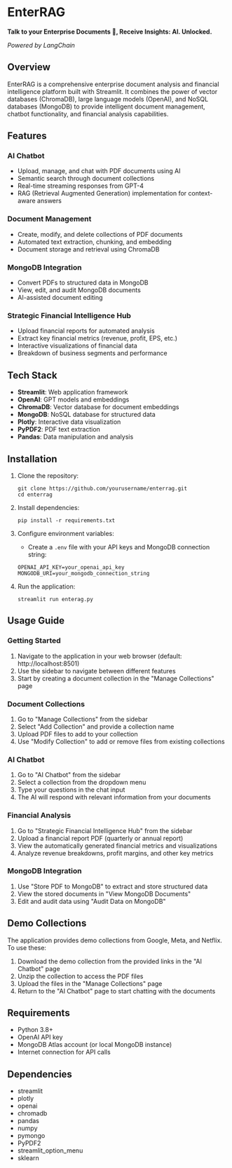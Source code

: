 # EnterRAG

**Talk to your Enterprise Documents 📄, Receive Insights: AI. Unlocked.**

*Powered by LangChain*

## Overview

EnterRAG is a comprehensive enterprise document analysis and financial intelligence platform built with Streamlit. It combines the power of vector databases (ChromaDB), large language models (OpenAI), and NoSQL databases (MongoDB) to provide intelligent document management, chatbot functionality, and financial analysis capabilities.

## Features

### AI Chatbot
- Upload, manage, and chat with PDF documents using AI
- Semantic search through document collections
- Real-time streaming responses from GPT-4
- RAG (Retrieval Augmented Generation) implementation for context-aware answers

### Document Management
- Create, modify, and delete collections of PDF documents
- Automated text extraction, chunking, and embedding
- Document storage and retrieval using ChromaDB

### MongoDB Integration
- Convert PDFs to structured data in MongoDB
- View, edit, and audit MongoDB documents
- AI-assisted document editing

### Strategic Financial Intelligence Hub
- Upload financial reports for automated analysis
- Extract key financial metrics (revenue, profit, EPS, etc.)
- Interactive visualizations of financial data
- Breakdown of business segments and performance

## Tech Stack

- **Streamlit**: Web application framework
- **OpenAI**: GPT models and embeddings
- **ChromaDB**: Vector database for document embeddings
- **MongoDB**: NoSQL database for structured data
- **Plotly**: Interactive data visualization
- **PyPDF2**: PDF text extraction
- **Pandas**: Data manipulation and analysis

## Installation

1. Clone the repository:
   ```
   git clone https://github.com/yourusername/enterrag.git
   cd enterrag
   ```

2. Install dependencies:
   ```
   pip install -r requirements.txt
   ```

3. Configure environment variables:
   - Create a `.env` file with your API keys and MongoDB connection string:
   ```
   OPENAI_API_KEY=your_openai_api_key
   MONGODB_URI=your_mongodb_connection_string
   ```

4. Run the application:
   ```
   streamlit run enterag.py
   ```

## Usage Guide

### Getting Started

1. Navigate to the application in your web browser (default: http://localhost:8501)
2. Use the sidebar to navigate between different features
3. Start by creating a document collection in the "Manage Collections" page

### Document Collections

1. Go to "Manage Collections" from the sidebar
2. Select "Add Collection" and provide a collection name
3. Upload PDF files to add to your collection
4. Use "Modify Collection" to add or remove files from existing collections

### AI Chatbot

1. Go to "AI Chatbot" from the sidebar
2. Select a collection from the dropdown menu
3. Type your questions in the chat input
4. The AI will respond with relevant information from your documents

### Financial Analysis

1. Go to "Strategic Financial Intelligence Hub" from the sidebar
2. Upload a financial report PDF (quarterly or annual report)
3. View the automatically generated financial metrics and visualizations
4. Analyze revenue breakdowns, profit margins, and other key metrics

### MongoDB Integration

1. Use "Store PDF to MongoDB" to extract and store structured data
2. View the stored documents in "View MongoDB Documents"
3. Edit and audit data using "Audit Data on MongoDB"

## Demo Collections

The application provides demo collections from Google, Meta, and Netflix. To use these:

1. Download the demo collection from the provided links in the "AI Chatbot" page
2. Unzip the collection to access the PDF files
3. Upload the files in the "Manage Collections" page
4. Return to the "AI Chatbot" page to start chatting with the documents

## Requirements

- Python 3.8+
- OpenAI API key
- MongoDB Atlas account (or local MongoDB instance)
- Internet connection for API calls

## Dependencies

- streamlit
- plotly
- openai
- chromadb
- pandas
- numpy
- pymongo
- PyPDF2
- streamlit_option_menu
- sklearn
